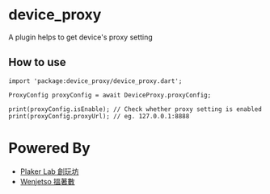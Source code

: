 # device_proxy

A plugin helps to get device's proxy setting

## How to use

```
import 'package:device_proxy/device_proxy.dart';

ProxyConfig proxyConfig = await DeviceProxy.proxyConfig;

print(proxyConfig.isEnable); // Check whether proxy setting is enabled
print(proxyConfig.proxyUrl); // eg. 127.0.0.1:8888
```

# Powered By 
- [Plaker Lab 創玩坊](https://www.plakerlab.com/)
- [Wenjetso 搵著數](https://www.wenjetso.com/zh_HK/)
